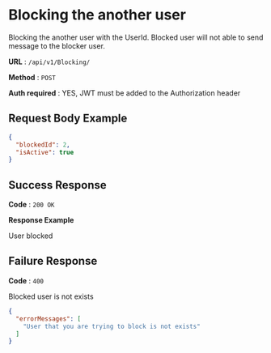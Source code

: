 # Blocking the another user

Blocking the another user with the UserId. Blocked user will not able to send message to the blocker user.

**URL** : `/api/v1/Blocking/`

**Method** : `POST`

**Auth required** : YES, JWT must be added to the Authorization header

## Request Body Example

```json
{
  "blockedId": 2,
  "isActive": true
}
```   

## Success Response   

**Code** : `200 OK`

**Response Example**

User blocked

## Failure Response 

**Code** : `400`

Blocked user is not exists

```json
{
  "errorMessages": [
    "User that you are trying to block is not exists"
  ]
}
```